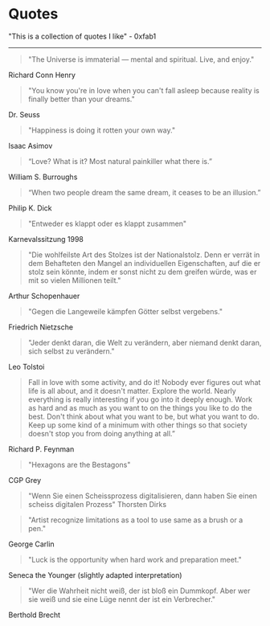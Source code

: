 # Quotes

"This is a collection of quotes I like" - 0xfab1

------------------

> "The Universe is immaterial — mental and spiritual. Live, and enjoy."

Richard Conn Henry

> "You know you're in love when you can't fall asleep because reality is finally better than your dreams."

Dr. Seuss

> "Happiness is doing it rotten your own way."

Isaac Asimov

> “Love? What is it? Most natural painkiller what there is.”

William S. Burroughs

> “When two people dream the same dream, it ceases to be an illusion.”

Philip K. Dick

> "Entweder es klappt oder es klappt zusammen"

Karnevalssitzung 1998

> "Die wohlfeilste Art des Stolzes ist der Nationalstolz. Denn er verrät in dem Behafteten den Mangel an individuellen Eigenschaften, auf die er stolz sein könnte, indem er sonst nicht zu dem greifen würde, was er mit so vielen Millionen teilt."

Arthur Schopenhauer

> "Gegen die Langeweile kämpfen Götter selbst vergebens."

Friedrich Nietzsche

> "Jeder denkt daran, die Welt zu verändern, aber niemand denkt daran, sich selbst zu verändern."

Leo Tolstoi

> Fall in love with some activity, and do it! Nobody ever figures out what life is all about, and it doesn't matter. Explore the world. Nearly everything is really interesting if you go into it deeply enough. Work as hard and as much as you want to on the things you like to do the best. Don't think about what you want to be, but what you want to do. Keep up some kind of a minimum with other things so that society doesn't stop you from doing anything at all.”

Richard P. Feynman

> "Hexagons are the Bestagons"

CGP Grey

> "Wenn Sie einen Scheissprozess digitalisieren, dann haben Sie einen scheiss digitalen Prozess"
Thorsten Dirks

> "Artist recognize limitations as a tool to use same as a brush or a pen."

George Carlin

> "Luck is the opportunity when hard work and preparation meet."

Seneca the Younger (slightly adapted interpretation)

> "Wer die Wahrheit nicht weiß, der ist bloß ein Dummkopf. Aber wer sie weiß und sie eine Lüge nennt der ist ein Verbrecher."

Berthold Brecht
